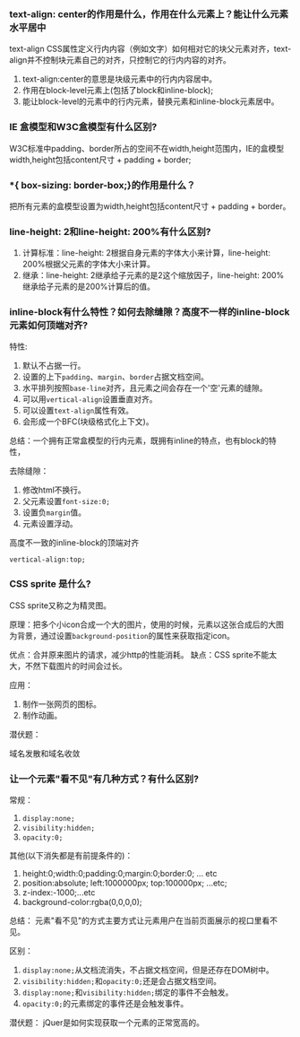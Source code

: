 ### text-align: center的作用是什么，作用在什么元素上？能让什么元素水平居中
     
   text-align CSS属性定义行内内容（例如文字）如何相对它的块父元素对齐，text-align并不控制块元素自己的对齐，只控制它的行内内容的对齐。
   
   1. text-align:center的意思是块级元素中的行内内容居中。
   2. 作用在block-level元素上(包括了block和inline-block);
   3. 能让block-level的元素中的行内元素，替换元素和inline-block元素居中。
   
### IE 盒模型和W3C盒模型有什么区别?
    
   W3C标准中padding、border所占的空间不在width,height范围内，IE的盒模型width,height包括content尺寸 + padding + border;
    
### *{ box-sizing: border-box;}的作用是什么？
    
   把所有元素的盒模型设置为width,height包括content尺寸 + padding + border。
    
### line-height: 2和line-height: 200%有什么区别?
    
   1. 计算标准：line-height: 2根据自身元素的字体大小来计算，line-height: 200%根据父元素的字体大小来计算。
   2. 继承：line-height: 2继承给子元素的是2这个缩放因子，line-height: 200%继承给子元素的是200%计算后的值。
    
### inline-block有什么特性？如何去除缝隙？高度不一样的inline-block元素如何顶端对齐?
   
   特性:
   
   1. 默认不占据一行。
   2. 设置的上下`padding`、`margin`、`border`占据文档空间。
   3. 水平排列按照`base-line`对齐，且元素之间会存在一个'空'元素的缝隙。
   4. 可以用`vertical-align`设置垂直对齐。
   5. 可以设置`text-align`属性有效。
   6. 会形成一个BFC(块级格式化上下文)。
   
   总结：一个拥有正常盒模型的行内元素，既拥有inline的特点，也有block的特性，
   
   去除缝隙：
   
   1. 修改html不换行。
   2. 父元素设置`font-size:0;`
   3. 设置负`margin`值。
   4. 元素设置浮动。
   
   高度不一致的inline-block的顶端对齐
   
   `vertical-align:top;`
       
### CSS sprite 是什么?
    
   CSS sprite又称之为精灵图。
   
   原理：把多个小icon合成一个大的图片，使用的时候，元素以这张合成后的大图为背景，通过设置`background-position`的属性来获取指定icon。
   
   优点：合并原来图片的请求，减少http的性能消耗。
   缺点：CSS sprite不能太大，不然下载图片的时间会过长。
   
   应用：
   1. 制作一张网页的图标。
   2. 制作动画。
   
   潜伏题：
   
   域名发散和域名收敛
    
    
### 让一个元素"看不见"有几种方式？有什么区别?
    
   常规：
   
   1. `display:none;`
   2. `visibility:hidden;`
   3. `opacity:0;`
   
   其他(以下消失都是有前提条件的)：
   
   1. height:0;width:0;padding:0;margin:0;border:0; ... etc
   2. position:absolute; left:1000000px; top:100000px; ...etc;
   3. z-index:-1000;...etc
   4. background-color:rgba(0,0,0,0);
   
   总结：
   元素"看不见"的方式主要方式让元素用户在当前页面展示的视口里看不见。
   
   区别：
   1. `display:none;`从文档流消失，不占据文档空间，但是还存在DOM树中。
   2. `visibility:hidden;`和`opacity:0;`还是会占据文档空间。
   3. `display:none;`和`visibility:hidden;`绑定的事件不会触发。
   4. `opacity:0;`的元素绑定的事件还是会触发事件。
   
   潜伏题：
    jQuer是如何实现获取一个元素的正常宽高的。